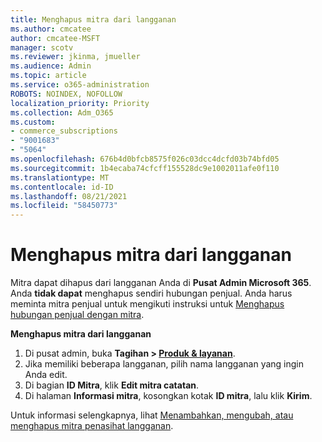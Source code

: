 ```yaml
---
title: Menghapus mitra dari langganan
ms.author: cmcatee
author: cmcatee-MSFT
manager: scotv
ms.reviewer: jkinma, jmueller
ms.audience: Admin
ms.topic: article
ms.service: o365-administration
ROBOTS: NOINDEX, NOFOLLOW
localization_priority: Priority
ms.collection: Adm_O365
ms.custom:
- commerce_subscriptions
- "9001683"
- "5064"
ms.openlocfilehash: 676b4d0bfcb8575f026c03dcc4dcfd03b74bfd05
ms.sourcegitcommit: 1b4ecaba74cfcff155528dc9e1002011afe0f110
ms.translationtype: MT
ms.contentlocale: id-ID
ms.lasthandoff: 08/21/2021
ms.locfileid: "58450773"
---
```

# <a name="remove-a-partner-from-a-subscription"></a>Menghapus mitra dari langganan

Mitra dapat dihapus dari langganan Anda di **Pusat Admin Microsoft 365**. Anda **tidak dapat** menghapus sendiri hubungan penjual. Anda harus meminta mitra penjual untuk mengikuti instruksi untuk [Menghapus hubungan penjual dengan mitra](https://docs.microsoft.com/partner-center/remove-a-relationship).

**Menghapus mitra dari langganan**

1. Di pusat admin, buka **Tagihan > [Produk & layanan](https://go.microsoft.com/fwlink/p/?linkid=842054)**.
2. Jika memiliki beberapa langganan, pilih nama langganan yang ingin Anda edit.
3. Di bagian **ID Mitra**, klik **Edit mitra catatan**.
4. Di halaman **Informasi mitra**, kosongkan kotak **ID mitra**, lalu klik **Kirim**.

Untuk informasi selengkapnya, lihat [Menambahkan, mengubah, atau menghapus mitra penasihat langganan](https://docs.microsoft.com/microsoft-365/admin/misc/add-partner?view=o365-worldwide).
